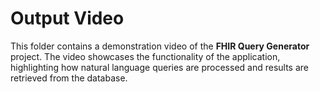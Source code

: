 # Output Video

This folder contains a demonstration video of the **FHIR Query Generator** project. The video showcases the functionality of the application, highlighting how natural language queries are processed and results are retrieved from the database.
